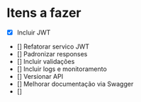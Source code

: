 # Itens a fazer
- [x] Incluir JWT
- [] Refatorar servico JWT
- [] Padronizar responses
- [] Incluir validações
- [] Incluir logs e monitoramento
- [] Versionar API
- [] Melhorar documentação via Swagger
- [] 
